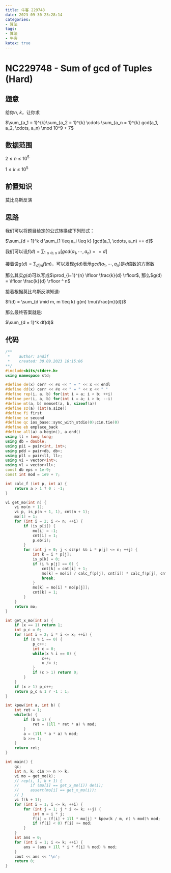 ```yaml
---
title: 牛客 229748
date: 2023-09-30 23:28:14
categories:
- 算法
tags: 
- 算法
- 牛客
katex: true
---
```


# NC229748 - Sum of gcd of Tuples (Hard)

## 题意

给你$n$, $k$，让你求

$\sum_{a_1 = 1}^{k}\sum_{a_2 = 1}^{k} \cdots \sum_{a_n = 1}^{k} gcd(a_1, a_2, \cdots, a_n) \mod 10^9 + 7$

## 数据范围

$2 \leq n \leq 10^5$

$1 \leq k \leq 10^5$

## 前置知识

莫比乌斯反演

## 思路

我们可以将题目给定的公式转换成下列形式：

$\sum_{d = 1}^k d \sum_{1 \leq a_i \leq k} [gcd(a_1, \cdots, a_n) == d]$

我们可以设$f(d) = \sum_{1 \leq a_i \leq k} [gcd(a_1, \cdots, a_n) == d]$

接着设$g(d) = \sum_{d | m} f(m)$，可以发现$g(d)$表示$gcd(a_1, \cdots, a_n)$是$d$倍数的方案数

那么其实$g(d)$可以写成$\prod_{i=1}^{n} \lfloor \frac{k}{d} \rfloor$, 那么$g(d) = \lfloor \frac{k}{d} \rfloor ^ n$

接着根据莫比乌斯反演知道:

$f(d) = \sum_{d \mid m, m \leq k} g(m) \mu(\frac{m}{d})$

那么最终答案就是:

$\sum_{d = 1}^k df(d)$

## 代码
```c++
/**
 *    author: andif
 *    created: 30.09.2023 16:15:06
**/
#include<bits/stdc++.h>
using namespace std;

#define de(x) cerr << #x << " = " << x << endl
#define dd(x) cerr << #x << " = " << x << " "
#define rep(i, a, b) for(int i = a; i < b; ++i)
#define per(i, a, b) for(int i = a; i > b; --i)
#define mt(a, b) memset(a, b, sizeof(a))
#define sz(a) (int)a.size()
#define fi first
#define se second
#define qc ios_base::sync_with_stdio(0);cin.tie(0)
#define eb emplace_back
#define all(a) a.begin(), a.end()
using ll = long long;
using db = double;
using pii = pair<int, int>;
using pdd = pair<db, db>;
using pll = pair<ll, ll>;
using vi = vector<int>;
using vl = vector<ll>;
const db eps = 1e-9;
const int mod = 1e9 + 7;

int calc_f (int p, int a) {
    return a > 1 ? 0 : -1;
}

vi get_mo(int n) {
    vi mo(n + 1);
    vi p, is_p(n + 1, 1), cnt(n + 1);
    mo[1] = 1;
    for (int i = 2; i <= n; ++i) {
        if (is_p[i]) {
            mo[i] = -1;
            cnt[i] = 1;
            p.eb(i);
        }
        for (int j = 0; j < sz(p) && i * p[j] <= n; ++j) {
            int k = i * p[j];
            is_p[k] = 0;
            if (i % p[j] == 0) {
                cnt[k] = cnt[i] + 1;
                mo[k] = mo[i] / calc_f(p[j], cnt[i]) * calc_f(p[j], cnt[k]);
                break;
            }
            mo[k] = mo[i] * mo[p[j]];
            cnt[k] = 1;
        }
    }
    return mo;
}

int get_x_mo(int x) {
    if (x == 1) return 1;
    int p_c = 0;
    for (int i = 2; i * i <= x; ++i) {
        if (x % i == 0) {
            p_c++;
            int c = 0;
            while(x % i == 0) {
                c++;
                x /= i;
            }
            if (c > 1) return 0;
        }
    }
    if (x > 1) p_c++;
    return p_c & 1 ? -1 : 1;
}

int kpow(int a, int b) {
    int ret = 1;
    while(b) {
        if (b & 1) {
            ret = (1ll * ret * a) % mod;
        }
        a = (1ll * a * a) % mod;
        b >>= 1;
    }
    return ret;
}

int main() {
    qc;
    int n, k; cin >> n >> k;
    vi mo = get_mo(k);
    // rep(i, 1, k + 1) {
    //     if (mo[i] == get_x_mo(i)) de(i);
    //     assert(mo[i] == get_x_mo(i));
    // }
    vi f(k + 1);
    for (int i = 1; i <= k; ++i) {
        for (int j = 1; j * i <= k; ++j) {
            int m = i * j;
            f[i] = (f[i] + 1ll * mo[j] * kpow(k / m, n) % mod)% mod;
            if (f[i] < 0) f[i] += mod;
        }
    }
    int ans = 0;
    for (int i = 1; i <= k; ++i) {
        ans = (ans + 1ll * i * f[i] % mod) % mod;
    }
    cout << ans << '\n';
    return 0;
}
```


